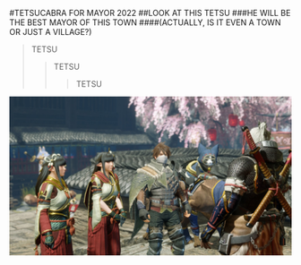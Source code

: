 #TETSUCABRA FOR MAYOR 2022
##LOOK AT THIS TETSU
###HE WILL BE THE BEST MAYOR OF THIS TOWN
####(ACTUALLY, IS IT EVEN A TOWN OR JUST A VILLAGE?)


>TETSU
>>TETSU
>>>TETSU

![tetsu](https://github.com/BorisPlaceholder/BorisPlaceholder.github.io/blob/main/huntermonster.jpg)





  
